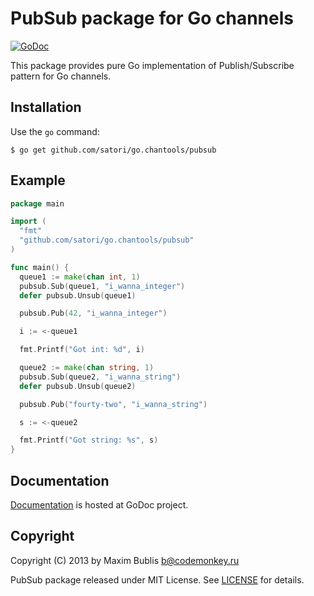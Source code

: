 # PubSub package for Go channels

[![GoDoc](http://godoc.org/github.com/satori/go.chantools/pubsub?status.png)](http://godoc.org/github.com/satori/go.chantools/pubsub)

This package provides pure Go implementation of Publish/Subscribe pattern for Go channels.

## Installation

Use the `go` command:

	$ go get github.com/satori/go.chantools/pubsub

## Example

```go
package main

import (
  "fmt"
  "github.com/satori/go.chantools/pubsub"
)

func main() {
  queue1 := make(chan int, 1)
  pubsub.Sub(queue1, "i_wanna_integer")
  defer pubsub.Unsub(queue1)

  pubsub.Pub(42, "i_wanna_integer")

  i := <-queue1

  fmt.Printf("Got int: %d", i)

  queue2 := make(chan string, 1)
  pubsub.Sub(queue2, "i_wanna_string")
  defer pubsub.Unsub(queue2)

  pubsub.Pub("fourty-two", "i_wanna_string")

  s := <-queue2

  fmt.Printf("Got string: %s", s)
}
```

## Documentation

[Documentation](http://godoc.org/github.com/satori/go.chantools/pubsub) is hosted at GoDoc project.

## Copyright

Copyright (C) 2013 by Maxim Bublis <b@codemonkey.ru>

PubSub package released under MIT License.
See [LICENSE](https://github.com/satori/go.chantools/blob/master/LICENSE) for details.
